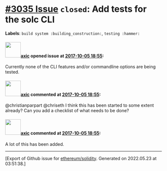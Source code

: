 # [\#3035 Issue](https://github.com/ethereum/solidity/issues/3035) `closed`: Add tests for the solc CLI
**Labels**: `build system :building_construction:`, `testing :hammer:`


#### <img src="https://avatars.githubusercontent.com/u/20340?v=4" width="50">[axic](https://github.com/axic) opened issue at [2017-10-05 18:55](https://github.com/ethereum/solidity/issues/3035):

Currently none of the CLI features and/or commandline options are being tested.

#### <img src="https://avatars.githubusercontent.com/u/20340?v=4" width="50">[axic](https://github.com/axic) commented at [2017-10-05 18:55](https://github.com/ethereum/solidity/issues/3035#issuecomment-411516660):

@christianparpart @chriseth I think this has been started to some extent already? Can you add a checklist of what needs to be done?

#### <img src="https://avatars.githubusercontent.com/u/20340?v=4" width="50">[axic](https://github.com/axic) commented at [2017-10-05 18:55](https://github.com/ethereum/solidity/issues/3035#issuecomment-565409226):

A lot of this has been added.


-------------------------------------------------------------------------------



[Export of Github issue for [ethereum/solidity](https://github.com/ethereum/solidity). Generated on 2022.05.23 at 03:51:38.]
